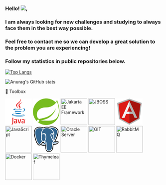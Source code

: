### Hello! <img src="https://raw.githubusercontent.com/MartinHeinz/MartinHeinz/master/wave.gif" width="30px">, 

### I am always looking for new challenges and studying to always face them in the best way possible.

### Feel free to contact me so we can develop a great solution to the problem you are experiencing!

### Follow my statistics in public repositories below.

[![Top Langs](https://github-readme-stats.vercel.app/api/top-langs/?username=paulocgdb&hide=html,css&theme=tokyonight)](https://github.com/anuraghazra/github-readme-stats)
 
  ![Anurag's GitHub stats](https://github-readme-stats.vercel.app/api?username=paulocgdb&show_icons=true&theme=tokyonight)


🧰 Toolbox
  <div>
 <img src=https://raw.githubusercontent.com/devicons/devicon/1119b9f84c0290e0f0b38982099a2bd027a48bf1/icons/java/java-original-wordmark.svg title="JAVA" width="85" height="85"/>
    <img src=https://raw.githubusercontent.com/devicons/devicon/1119b9f84c0290e0f0b38982099a2bd027a48bf1/icons/spring/spring-original.svg title="Spring Framework" width="85" height="85"/>
     <img src=https://upload.wikimedia.org/wikipedia/commons/thumb/8/81/Jakarta_ee_logo_schooner_color_stacked_default.svg/1200px-Jakarta_ee_logo_schooner_color_stacked_default.svg.png title="Jakarta EE Framework" width="85" height="85"/>
    <img src=https://upload.wikimedia.org/wikipedia/commons/thumb/9/95/JBoss_logo.svg/1200px-JBoss_logo.svg.png title="JBOSS" width="85" height="85"/>
    <img src=https://raw.githubusercontent.com/devicons/devicon/1119b9f84c0290e0f0b38982099a2bd027a48bf1/icons/angularjs/angularjs-original.svg title="Angular Framework" width="85" height="85"/>
    <img src=https://cdn.worldvectorlogo.com/logos/logo-javascript.svg title="JavaScript" width="85" height="85"/>
    <img src=https://raw.githubusercontent.com/devicons/devicon/1119b9f84c0290e0f0b38982099a2bd027a48bf1/icons/postgresql/postgresql-original.svg width="85" height="85" title="PostgreSQL"/>
    <img src=https://cdn.worldvectorlogo.com/logos/oracle-6.svg width="85" height="85" title="Oracle Server"/>
    <img src=https://cdn.worldvectorlogo.com/logos/git.svg width="85" height="85" title="GIT"/>
    <img src=https://cdn.worldvectorlogo.com/logos/rabbitmq.svg width="85" height="85" title="RabbitMQ"/>
    <img src=https://cdn.worldvectorlogo.com/logos/docker.svg width="85" height="85" title="Docker"/>
    <img src=https://www.thymeleaf.org/doc/images/thymeleaf.png width="85" height="85" title="Thymeleaf"/>
    
    
  </div>
